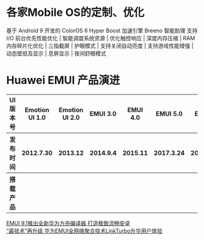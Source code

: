 
# 各家Mobile OS的定制、优化

基于 Android 9 开发的 ColorOS 6
Hyper Boost 加速引擎
Breeno 智能助理
支持 I/O 前台优先性能优化 | 智能调度系统资源 | 优化触控响应 | 深度内存压缩 | RAM 内存碎片化优化 | 三指截屏 | 护眼模式 | 支持关闭自动亮度 | 支持游戏性能增强 | 动态壁纸及显示 | 息屏显示 | 夜间舒眼模式



# Huawei EMUI 产品演进
<table> 
    <tr>
        <th>UI版本号</th> 
        <th>Emotion UI 1.0</th>
        <th>Emotion UI 2.0</th> 
        <th>EMUI 3.0</th>
        <th>EMUI 4.0</th>
        <th>EMUI 5.0</th>
        <th>EMUI 8.0</th>
        <th>EMUI 9.0</th>
        <th>EMUI 9.1</th>
    </tr> 
    <tr>
        <th>发布时间</th> 
        <th>2012.7.30</th> 
        <th>2013.12</th>
        <th>2014.9.4</th> 
        <th>2015.11</th> 
        <th>2017.3.24</th> 
        <th>2017.10.16</th> 
        <th>2018.10.24</th> 
        <th>2019.4</th>
    </tr>
    <tr>
        <th>搭载产品</th> 
        <th></th> 
        <th></th>
        <th></th>  <! EMUI3.0>
        <th></th>  <! EMUI4.0>
        <th></th>  <! EMUI5.0>
        <th></th>  <! EMUI8.0>
        <th>Mate20</th> <! EMUI9.0>
        <th>P30</th>  <! EMUI9.1>
    </tr>    
</table>

[EMUI 9.1推出全新华为方舟编译器 打造极致流畅安卓](https://baijiahao.baidu.com/s?id=1630511342372751240&wfr=spider&for=pc)<BR>
[“最技术”再升级 华为EMUI全网络聚合技术LinkTurbo升华用户体验](http://tech.qianlong.com/2018/1228/3031252.shtml)<BR>
